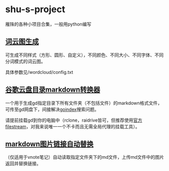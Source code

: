 # shu-s-project

雁陎的各种小项目合集，一般用python编写

## [词云图生成](https://yanshu.live/archives/33/)

可生成不同样式（方形、圆形、自定义），不同颜色、不同大小、不同字体、不同分词模式的词云图。

具体参数见/wordcloud/config.txt

## [谷歌云盘目录markdown转换器](https://yanshu.live/archives/34/)

一个用于生成gd指定目录下所有文件夹（不包括文件）的markdown格式文件，可传至gd网盘下，间接解决[goindex](https://github.com/donwa/goindex)搜索问题。

请提前挂载gd到你的电脑中（rclone，raidrive皆可，但推荐使用[官方filestream](https://dl.google.com/drive-file-stream/googledrivefilestream.exe)，对我来说唯一一个不卡而且无需全局代理的挂载工具）。

## [markdown图片链接自动替换](https://yanshu.live/archives/35/)

（仅适用于vnote笔记）自动读取指定文件夹下的md文件，上传md文件中的图片返回并替换链接。
